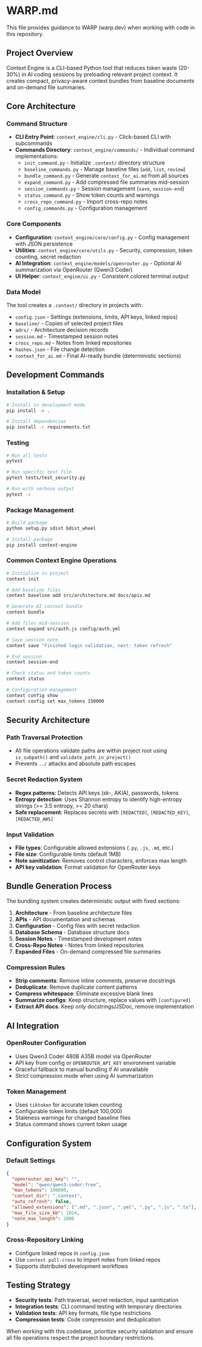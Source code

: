 # WARP.md

This file provides guidance to WARP (warp.dev) when working with code in this repository.

## Project Overview

Context Engine is a CLI-based Python tool that reduces token waste (20-30%) in AI coding sessions by preloading relevant project context. It creates compact, privacy-aware context bundles from baseline documents and on-demand file summaries.

## Core Architecture

### Command Structure
- **CLI Entry Point**: `context_engine/cli.py` - Click-based CLI with subcommands
- **Commands Directory**: `context_engine/commands/` - Individual command implementations:
  - `init_command.py` - Initialize `.context/` directory structure
  - `baseline_commands.py` - Manage baseline files (`add`, `list`, `review`)
  - `bundle_command.py` - Generate `context_for_ai.md` from all sources
  - `expand_command.py` - Add compressed file summaries mid-session
  - `session_commands.py` - Session management (`save`, `session-end`)
  - `status_command.py` - Show token counts and warnings
  - `cross_repo_command.py` - Import cross-repo notes
  - `config_commands.py` - Configuration management

### Core Components
- **Configuration**: `context_engine/core/config.py` - Config management with JSON persistence
- **Utilities**: `context_engine/core/utils.py` - Security, compression, token counting, secret redaction
- **AI Integration**: `context_engine/models/openrouter.py` - Optional AI summarization via OpenRouter (Qwen3 Coder)
- **UI Helper**: `context_engine/ui.py` - Consistent colored terminal output

### Data Model
The tool creates a `.context/` directory in projects with:
- `config.json` - Settings (extensions, limits, API keys, linked repos)
- `baseline/` - Copies of selected project files
- `adrs/` - Architecture decision records
- `session.md` - Timestamped session notes
- `cross_repo.md` - Notes from linked repositories
- `hashes.json` - File change detection
- `context_for_ai.md` - Final AI-ready bundle (deterministic sections)

## Development Commands

### Installation & Setup
```bash
# Install in development mode
pip install -e .

# Install dependencies
pip install -r requirements.txt
```

### Testing
```bash
# Run all tests
pytest

# Run specific test file
pytest tests/test_security.py

# Run with verbose output
pytest -v
```

### Package Management
```bash
# Build package
python setup.py sdist bdist_wheel

# Install package
pip install context-engine
```

### Common Context Engine Operations
```bash
# Initialize in project
context init

# Add baseline files
context baseline add src/architecture.md docs/apis.md

# Generate AI context bundle
context bundle

# Add files mid-session
context expand src/auth.js config/auth.yml

# Save session note
context save "Finished login validation, next: token refresh"

# End session
context session-end

# Check status and token counts
context status

# Configuration management
context config show
context config set max_tokens 150000
```

## Security Architecture

### Path Traversal Protection
- All file operations validate paths are within project root using `is_subpath()` and `validate_path_in_project()`
- Prevents `../` attacks and absolute path escapes

### Secret Redaction System
- **Regex patterns**: Detects API keys (sk-, AKIA), passwords, tokens
- **Entropy detection**: Uses Shannon entropy to identify high-entropy strings (>= 3.5 entropy, >= 20 chars)
- **Safe replacement**: Replaces secrets with `[REDACTED]`, `[REDACTED_KEY]`, `[REDACTED_AWS]`

### Input Validation
- **File types**: Configurable allowed extensions (`.py`, `.js`, `.md`, etc.)
- **File size**: Configurable limits (default 1MB)
- **Note sanitization**: Removes control characters, enforces max length
- **API key validation**: Format validation for OpenRouter keys

## Bundle Generation Process

The bundling system creates deterministic output with fixed sections:

1. **Architecture** - From baseline architecture files
2. **APIs** - API documentation and schemas  
3. **Configuration** - Config files with secret redaction
4. **Database Schema** - Database structure docs
5. **Session Notes** - Timestamped development notes
6. **Cross-Repo Notes** - Notes from linked repositories
7. **Expanded Files** - On-demand compressed file summaries

### Compression Rules
- **Strip comments**: Remove inline comments, preserve docstrings
- **Deduplicate**: Remove duplicate content patterns
- **Compress whitespace**: Eliminate excessive blank lines
- **Summarize configs**: Keep structure, replace values with `[configured]`
- **Extract API docs**: Keep only docstrings/JSDoc, remove implementation

## AI Integration

### OpenRouter Configuration
- Uses Qwen3 Coder 480B A35B model via OpenRouter
- API key from config or `OPENROUTER_API_KEY` environment variable
- Graceful fallback to manual bundling if AI unavailable
- Strict compression mode when using AI summarization

### Token Management
- Uses `tiktoken` for accurate token counting
- Configurable token limits (default 100,000)
- Staleness warnings for changed baseline files
- Status command shows current token usage

## Configuration System

### Default Settings
```json
{
  "openrouter_api_key": "",
  "model": "qwen/qwen3-coder:free",
  "max_tokens": 100000,
  "context_dir": ".context",
  "auto_refresh": false,
  "allowed_extensions": [".md", ".json", ".yml", ".py", ".js", ".ts"],
  "max_file_size_kb": 1024,
  "note_max_length": 2000
}
```

### Cross-Repository Linking
- Configure linked repos in `config.json`
- Use `context pull-cross` to import notes from linked repos
- Supports distributed development workflows

## Testing Strategy

- **Security tests**: Path traversal, secret redaction, input sanitization
- **Integration tests**: CLI command testing with temporary directories
- **Validation tests**: API key formats, file type restrictions
- **Compression tests**: Code compression and deduplication

When working with this codebase, prioritize security validation and ensure all file operations respect the project boundary restrictions.

